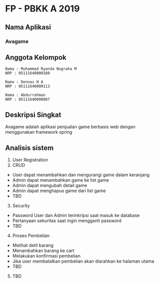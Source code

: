 # FP - PBKK A 2019
## Nama Aplikasi
### Avagame
## Anggota Kelompok
```
Nama : Muhammad Ryanda Nugraha M
NRP : 05111640000180

Nama : Dennas H A
NRP : 05111640000113

Nama : Abdurrahman
NRP : 05111640000087
```
## Deskripsi Singkat
Avagame adalah aplikasi penjualan game berbasis web dengan menggunakan framework spring  
## Analisis sistem
1. User Registration
2. CRUD
* User dapat menambahkan dan mengurangi game dalam keranjang
* Admin dapat menambahkan game ke list game
* Admin dapat mengubah detail game
* Admin dapat menghapus game dari list game
* TBD
3. Security
* Password User dan Admin terinkripsi saat masuk ke database
* Pertanyaan sekuritas saat ingin mengganti password
* TBD
4. Proses Pembelian
* Melihat detil barang
* Menambahkan barang ke cart
* Melakukan konfirmasi pembelian
* Jika user membatalkan pembelian akan diarahkan ke halaman utama
* TBD
5. TBD







